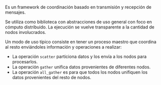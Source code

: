 Es un framework de coordinación basado en transmisión y recepción de mensajes.

Se utiliza como biblioteca con abstracciones de uso general con foco en cómputo distribuido. La ejecución se vuelve transparente a la cantidad de nodos involucrados.

Un modo de uso típico consiste en tener un proceso maestro que coordina al resto enviándoles información y operaciones a realizar:

- La operación `scatter` particiona datos y los envía a los nodos para procesarlos.
- La operación `gather` unifica datos provenientes de diferentes nodos.
- La operación `all_gather` es para que todos los nodos unifiquen los datos provenientes del resto de nodos.
